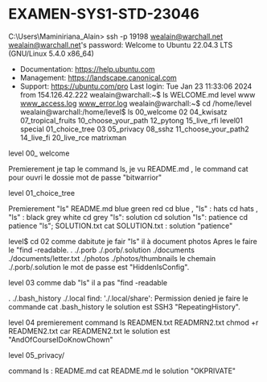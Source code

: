# EXAMEN-SYS1-STD-23046
C:\Users\Maminiriana_Alain> ssh -p 19198 wealain@warchall.net
wealain@warchall.net's password:
Welcome to Ubuntu 22.04.3 LTS (GNU/Linux 5.4.0 x86_64)

 * Documentation:  https://help.ubuntu.com
 * Management:     https://landscape.canonical.com
 * Support:        https://ubuntu.com/pro
Last login: Tue Jan 23 11:33:06 2024 from 154.126.42.222
wealain@warchall:~$ ls
WELCOME.md  level  www  www_access.log  www_error.log
wealain@warchall:~$ cd /home/level
wealain@warchall:/home/level$ ls
00_welcome      02  04_kwisatz  07_tropical_fruits  10_choose_your_path   12_pytong   15_live_rfi  level01    special
01_choice_tree  03  05_privacy  08_sshz             11_choose_your_path2  14_live_fi  20_live_rce  matrixman

level 00_ welcome

  Premierement je tap le command ls, je vu README.md , le command cat pour ouvri le dossie 
  mot de passe "bitwarrior"

level 01_choice_tree

Premierement "ls" README.md  blue  green  red
cd blue , "ls" : hats
cd hats , "ls" : black  grey  white
cd grey "ls": solution
cd solution "ls": patience
cd patience "ls"; SOLUTION.txt
cat SOLUTION.txt : solution "patience"

level$ cd 02
  comme dabitute je fair "ls" il à document photos 
  Apres le faire le "find -readable.
.
./.porb
./.porb/.solution
./documents
./documents/letter.txt
./photos
./photos/thumbnails
 le chemain ./.porb/.solution
 le mot de passe est "HiddenIsConfig".

 level 03
comme dab "ls" il a pas "find -readable

.
./.bash_history
./.local
find: './.local/share': Permission denied
 je faire le commande cat .bash_history
 le solution est SSH3 "RepeatingHistory".
 
 level 04
  premierement command ls READMEN.txt READMRN2.txt
  chmod +r READMEN2.txt
  car READMEN2.txt
  le solution est "AndOfCourseIDoKnowChown"

 level 05_privacy/
  
 command ls : README.md
 cat README.md
 le solution "OKPRIVATE"
 
